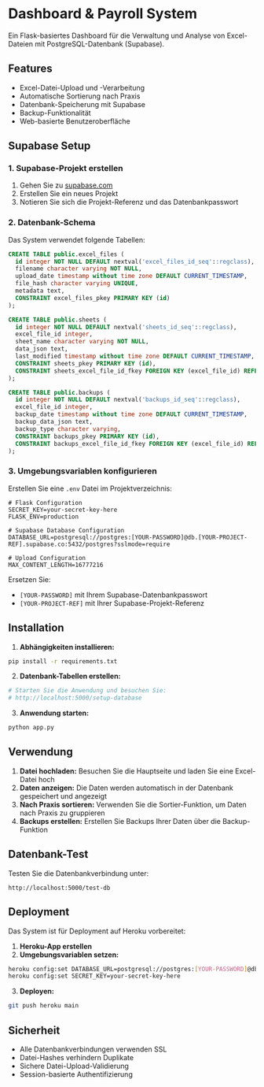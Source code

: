 # Dashboard & Payroll System

Ein Flask-basiertes Dashboard für die Verwaltung und Analyse von Excel-Dateien mit PostgreSQL-Datenbank (Supabase).

## Features

- Excel-Datei-Upload und -Verarbeitung
- Automatische Sortierung nach Praxis
- Datenbank-Speicherung mit Supabase
- Backup-Funktionalität
- Web-basierte Benutzeroberfläche

## Supabase Setup

### 1. Supabase-Projekt erstellen

1. Gehen Sie zu [supabase.com](https://supabase.com)
2. Erstellen Sie ein neues Projekt
3. Notieren Sie sich die Projekt-Referenz und das Datenbankpasswort

### 2. Datenbank-Schema

Das System verwendet folgende Tabellen:

```sql
CREATE TABLE public.excel_files (
  id integer NOT NULL DEFAULT nextval('excel_files_id_seq'::regclass),
  filename character varying NOT NULL,
  upload_date timestamp without time zone DEFAULT CURRENT_TIMESTAMP,
  file_hash character varying UNIQUE,
  metadata text,
  CONSTRAINT excel_files_pkey PRIMARY KEY (id)
);

CREATE TABLE public.sheets (
  id integer NOT NULL DEFAULT nextval('sheets_id_seq'::regclass),
  excel_file_id integer,
  sheet_name character varying NOT NULL,
  data_json text,
  last_modified timestamp without time zone DEFAULT CURRENT_TIMESTAMP,
  CONSTRAINT sheets_pkey PRIMARY KEY (id),
  CONSTRAINT sheets_excel_file_id_fkey FOREIGN KEY (excel_file_id) REFERENCES public.excel_files(id)
);

CREATE TABLE public.backups (
  id integer NOT NULL DEFAULT nextval('backups_id_seq'::regclass),
  excel_file_id integer,
  backup_date timestamp without time zone DEFAULT CURRENT_TIMESTAMP,
  backup_data_json text,
  backup_type character varying,
  CONSTRAINT backups_pkey PRIMARY KEY (id),
  CONSTRAINT backups_excel_file_id_fkey FOREIGN KEY (excel_file_id) REFERENCES public.excel_files(id)
);
```

### 3. Umgebungsvariablen konfigurieren

Erstellen Sie eine `.env` Datei im Projektverzeichnis:

```env
# Flask Configuration
SECRET_KEY=your-secret-key-here
FLASK_ENV=production

# Supabase Database Configuration
DATABASE_URL=postgresql://postgres:[YOUR-PASSWORD]@db.[YOUR-PROJECT-REF].supabase.co:5432/postgres?sslmode=require

# Upload Configuration
MAX_CONTENT_LENGTH=16777216
```

Ersetzen Sie:
- `[YOUR-PASSWORD]` mit Ihrem Supabase-Datenbankpasswort
- `[YOUR-PROJECT-REF]` mit Ihrer Supabase-Projekt-Referenz

## Installation

1. **Abhängigkeiten installieren:**
```bash
pip install -r requirements.txt
```

2. **Datenbank-Tabellen erstellen:**
```bash
# Starten Sie die Anwendung und besuchen Sie:
# http://localhost:5000/setup-database
```

3. **Anwendung starten:**
```bash
python app.py
```

## Verwendung

1. **Datei hochladen:** Besuchen Sie die Hauptseite und laden Sie eine Excel-Datei hoch
2. **Daten anzeigen:** Die Daten werden automatisch in der Datenbank gespeichert und angezeigt
3. **Nach Praxis sortieren:** Verwenden Sie die Sortier-Funktion, um Daten nach Praxis zu gruppieren
4. **Backups erstellen:** Erstellen Sie Backups Ihrer Daten über die Backup-Funktion

## Datenbank-Test

Testen Sie die Datenbankverbindung unter:
```
http://localhost:5000/test-db
```

## Deployment

Das System ist für Deployment auf Heroku vorbereitet:

1. **Heroku-App erstellen**
2. **Umgebungsvariablen setzen:**
```bash
heroku config:set DATABASE_URL=postgresql://postgres:[YOUR-PASSWORD]@db.[YOUR-PROJECT-REF].supabase.co:5432/postgres?sslmode=require
heroku config:set SECRET_KEY=your-secret-key-here
```

3. **Deployen:**
```bash
git push heroku main
```

## Sicherheit

- Alle Datenbankverbindungen verwenden SSL
- Datei-Hashes verhindern Duplikate
- Sichere Datei-Upload-Validierung
- Session-basierte Authentifizierung 